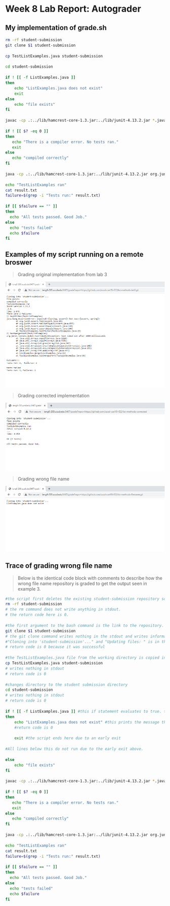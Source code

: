 # Week 8 Lab Report: Autograder

## My implementation of grade.sh

```bash
rm -rf student-submission
git clone $1 student-submission

cp TestListExamples.java student-submission

cd student-submission

if ! [[ -f ListExamples.java ]]
then
    echo "ListExamples.java does not exist"
    exit
else
    echo "file exists"
fi

javac -cp .:../lib/hamcrest-core-1.3.jar:../lib/junit-4.13.2.jar *.java

if ! [[ $? -eq 0 ]]
then
   echo "There is a compiler error. No tests ran."
   exit
else
   echo "compiled correctly"
fi

java -cp .:../lib/hamcrest-core-1.3.jar:../lib/junit-4.13.2.jar org.junit.runner.JUnitCore TestListExamples > result.txt

echo "TestListExamples ran"
cat result.txt
failure=$(grep -i "Tests run:" result.txt)

if [[ $failure == "" ]]
then
  echo "All tests passed. Good Job."
else
  echo "tests failed"
  echo $failure
fi
```

## Examples of my script running on a remote broswer

> Grading original implementation from lab 3

![Image](grade.sh-1.PNG)

> Grading corrected implementation

![Image](grade.sh-2.PNG)

> Grading wrong file name

![Image](grade.sh-3.PNG)

## Trace of grading wrong file name

> Below is the identical code block with comments to describe how the wrong file name repository is graded to get the output seen in example 3.

```bash
#the script first deletes the existing student-submission repository so that git clone successfully creates a new directory
rm -rf student-submission
# the rm command does not write anything in stdout.
# the return code here is 0.

#the first argument to the bash command is the link to the repository. git clone command is used to clone that repository into a directory named student-submission
git clone $1 student-submission
# the git clone command writes nothing in the stdout and writes information about the cloning process in stderr.
#"Cloning into 'student-submission'..." and "Updating files: " is in the stderr.
# return code is 0 because it was successful

#the TestListExamples.java file from the working directory is copied into the new student-submission directory so that both the student implementation and the Junit test file is in the same directory
cp TestListExamples.java student-submission
# writes nothing in stdout
# return code is 0

#changes directory to the student submission directory
cd student-submission
# writes nothing in stdout
# return code is 0

if ! [[ -f ListExamples.java ]] #this if statement evaluates to true. the conditional statement checks if the ListExamples.java file DOES NOT exist. Since this is true, the code below the then runs.
then
    echo "ListExamples.java does not exist" #this prints the message that the ListExamples.java file does not exist
    #return code is 0

    exit #the script ends here due to an early exit

#All lines below this do not run due to the early exit above.

else
    echo "file exists"
fi

javac -cp .:../lib/hamcrest-core-1.3.jar:../lib/junit-4.13.2.jar *.java

if ! [[ $? -eq 0 ]]
then
   echo "There is a compiler error. No tests ran."
   exit
else
   echo "compiled correctly"
fi

java -cp .:../lib/hamcrest-core-1.3.jar:../lib/junit-4.13.2.jar org.junit.runner.JUnitCore TestListExamples > result.txt

echo "TestListExamples ran"
cat result.txt
failure=$(grep -i "Tests run:" result.txt)

if [[ $failure == "" ]]
then
  echo "All tests passed. Good Job."
else
  echo "tests failed"
  echo $failure
fi
```
